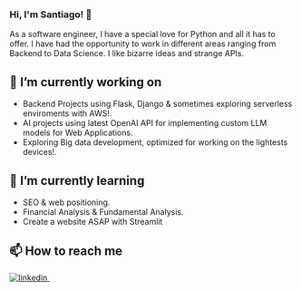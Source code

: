 ### Hi, I'm Santiago! 👋 

As a software engineer, I have a special love for Python and all it has to offer. I have had the opportunity to work in different areas ranging from Backend to Data Science. I like bizarre ideas and strange APIs.

## 🔭 I’m currently working on 
 - Backend Projects using Flask, Django & sometimes exploring serverless enviroments with AWS!.
 - AI projects using latest OpenAI API for implementing custom LLM models for Web Applications.
 - Exploring Big data development, optimized for working on the lightests devices!.

## 🌱 I’m currently learning
 - SEO & web positioning.
 - Financial Analysis & Fundamental Analysis.
 - Create a website ASAP with Streamlit

## 📫 How to reach me

<p>
  <a href="https://www.linkedin.com/in/santiagossaa/" rel="nofollow noreferrer">
    <img src="https://img.shields.io/badge/LinkedIn-0077B5?style=for-the-badge&logo=linkedin&logoColor=white" alt="linkedin">
  </a> &nbsp;
</p>

<!--
**santiagoSSAA/santiagoSSAA** is a ✨ _special_ ✨ repository because its `README.md` (this file) appears on your GitHub profile.

Here are some ideas to get you started:

- 🔭 I’m currently working on ...
- 🌱 I’m currently learning ...
- 👯 I’m looking to collaborate on ...
- 🤔 I’m looking for help with ...
- 💬 Ask me about ...
- 📫 How to reach me: ...
- 😄 Pronouns: ...
- ⚡ Fun fact: ...
-->
